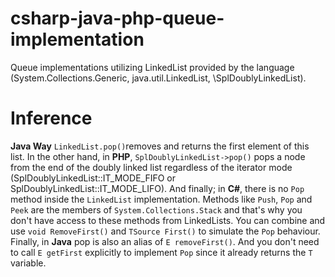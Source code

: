 # csharp-java-php-queue-implementation
Queue implementations utilizing LinkedList provided by the language (System.Collections.Generic, java.util.LinkedList, \SplDoublyLinkedList).

# Inference

**Java Way** `LinkedList.pop()`removes and returns the first element of this list.
In the other hand, in **PHP**, `SplDoublyLinkedList->pop()` pops a node from the end of the doubly linked list regardless of the iterator mode (SplDoublyLinkedList::IT_MODE_FIFO or SplDoublyLinkedList::IT_MODE_LIFO).
And finally; in **C#**, there is no `Pop` method inside the `LinkedList` implementation. Methods like `Push`, `Pop` and `Peek` are the members of `System.Collections.Stack` and that's why you don't have access to these methods from LinkedLists. You can combine and use `void RemoveFirst()` and `TSource First()` to simulate the `Pop` behaviour.
Finally, in **Java** pop is also an alias of `E removeFirst()`. And you don't need to call `E getFirst` explicitly to implement `Pop` since it already returns the `T` variable.

